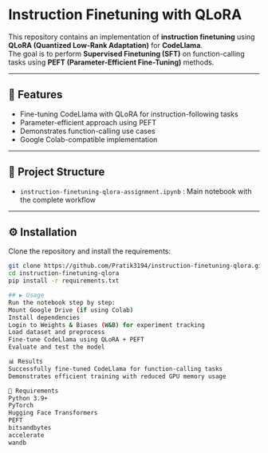 # Instruction Finetuning with QLoRA

This repository contains an implementation of **instruction finetuning** using **QLoRA (Quantized Low-Rank Adaptation)** for **CodeLlama**.  
The goal is to perform **Supervised Finetuning (SFT)** on function-calling tasks using **PEFT (Parameter-Efficient Fine-Tuning)** methods.

---

## 🚀 Features
- Fine-tuning CodeLlama with QLoRA for instruction-following tasks  
- Parameter-efficient approach using PEFT  
- Demonstrates function-calling use cases  
- Google Colab-compatible implementation  

---

## 📂 Project Structure
- `instruction-finetuning-qlora-assignment.ipynb` : Main notebook with the complete workflow  

---

## ⚙️ Installation
Clone the repository and install the requirements:

```bash
git clone https://github.com/Pratik3194/instruction-finetuning-qlora.git
cd instruction-finetuning-qlora
pip install -r requirements.txt

## ▶️ Usage
Run the notebook step by step:
Mount Google Drive (if using Colab)
Install dependencies
Login to Weights & Biases (W&B) for experiment tracking
Load dataset and preprocess
Fine-tune CodeLlama using QLoRA + PEFT
Evaluate and test the model

📊 Results
Successfully fine-tuned CodeLlama for function-calling tasks
Demonstrates efficient training with reduced GPU memory usage

📌 Requirements
Python 3.9+
PyTorch
Hugging Face Transformers
PEFT
bitsandbytes
accelerate
wandb
